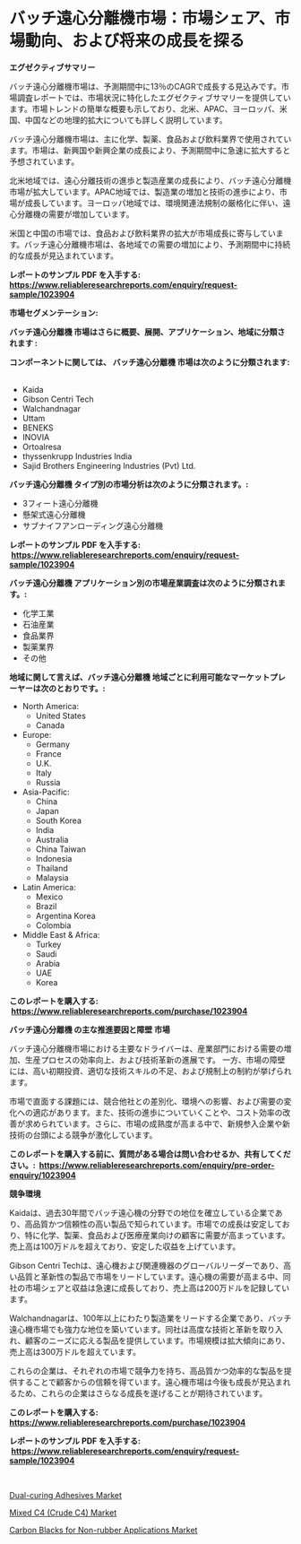 <p><h1>バッチ遠心分離機市場：市場シェア、市場動向、および将来の成長を探る</h1></p><p><strong>エグゼクティブサマリー</strong></p>
<p><p>バッチ遠心分離機市場は、予測期間中に13％のCAGRで成長する見込みです。市場調査レポートでは、市場状況に特化したエグゼクティブサマリーを提供しています。市場トレンドの簡単な概要も示しており、北米、APAC、ヨーロッパ、米国、中国などの地理的拡大についても詳しく説明しています。</p><p>バッチ遠心分離機市場は、主に化学、製薬、食品および飲料業界で使用されています。市場は、新興国や新興企業の成長により、予測期間中に急速に拡大すると予想されています。</p><p>北米地域では、遠心分離技術の進歩と製造産業の成長により、バッチ遠心分離機市場が拡大しています。APAC地域では、製造業の増加と技術の進歩により、市場が成長しています。ヨーロッパ地域では、環境関連法規制の厳格化に伴い、遠心分離機の需要が増加しています。</p><p>米国と中国の市場では、食品および飲料業界の拡大が市場成長に寄与しています。バッチ遠心分離機市場は、各地域での需要の増加により、予測期間中に持続的な成長が見込まれています。</p></p>
<p><strong>レポートのサンプル PDF を入手する: <a href="https://www.reliableresearchreports.com/enquiry/request-sample/1023904">https://www.reliableresearchreports.com/enquiry/request-sample/1023904</a></strong></p>
<p><strong>市場セグメンテーション:</strong></p>
<p><strong> バッチ遠心分離機 市場はさらに概要、展開、アプリケーション、地域に分類されます :</strong></p>
<p><strong>コンポーネントに関しては、 バッチ遠心分離機 市場は次のように分類されます: &nbsp;</strong></p>
<p><ul><li>Kaida</li><li>Gibson Centri Tech</li><li>Walchandnagar</li><li>Uttam</li><li>BENEKS</li><li>INOVIA</li><li>Ortoalresa</li><li>thyssenkrupp Industries India</li><li>Sajid Brothers Engineering Industries (Pvt) Ltd.</li></ul></p>
<p><strong> バッチ遠心分離機 タイプ別の市場分析は次のように分類されます。:</strong></p>
<p><ul><li>3フィート遠心分離機</li><li>懸架式遠心分離機</li><li>サブナイフアンローディング遠心分離機</li></ul></p>
<p><strong>レポートのサンプル PDF を入手する: &nbsp;<a href="https://www.reliableresearchreports.com/enquiry/request-sample/1023904">https://www.reliableresearchreports.com/enquiry/request-sample/1023904</a></strong></p>
<p><strong> バッチ遠心分離機 アプリケーション別の市場産業調査は次のように分類されます。:</strong></p>
<p><ul><li>化学工業</li><li>石油産業</li><li>食品業界</li><li>製薬業界</li><li>その他</li></ul></p>
<p><strong>地域に関して言えば、バッチ遠心分離機 地域ごとに利用可能なマーケットプレーヤーは次のとおりです。:</strong></p>
<p><ul>
    <li>
        North America:
        <ul>
            <li>United States</li>
            <li>Canada</li>
        </ul>
    </li>
    <li>
        Europe:
        <ul>
            <li>Germany</li>
            <li>France</li>
            <li>U.K.</li>
            <li>Italy</li>
            <li>Russia</li>
        </ul>
    </li>
    <li>
        Asia-Pacific:
        <ul>
            <li>China</li>
            <li>Japan</li>
            <li>South Korea</li>
            <li>India</li>
            <li>Australia</li>
            <li>China Taiwan</li>
            <li>Indonesia</li>
            <li>Thailand</li>
            <li>Malaysia</li>
        </ul>
    </li>
    <li>
        Latin America:
        <ul>
            <li>Mexico</li>
            <li>Brazil</li>
            <li>Argentina Korea</li>
            <li>Colombia</li>
        </ul>
    </li>
    <li>
        Middle East & Africa:
        <ul>
            <li>Turkey</li>
            <li>Saudi</li>
            <li>Arabia</li>
            <li>UAE</li>
            <li>Korea</li>
        </ul>
    </li>
    </ul></p>
<p><strong>このレポートを購入する: &nbsp;<a href="https://www.reliableresearchreports.com/purchase/1023904">https://www.reliableresearchreports.com/purchase/1023904</a></strong></p>
<p><strong>バッチ遠心分離機 の主な推進要因と障壁 市場</strong></p>
<p><p>バッチ遠心分離機市場における主要なドライバーは、産業部門における需要の増加、生産プロセスの効率向上、および技術革新の進展です。 一方、市場の障壁には、高い初期投資、適切な技術スキルの不足、および規制上の制約が挙げられます。</p><p>市場で直面する課題には、競合他社との差別化、環境への影響、および需要の変化への適応があります。また、技術の進歩についていくことや、コスト効率の改善が求められています。さらに、市場の成熟度が高まる中で、新規参入企業や新技術の台頭による競争が激化しています。</p></p>
<p><strong>このレポートを購入する前に、質問がある場合は問い合わせるか、共有してください。:&nbsp; <a href="https://www.reliableresearchreports.com/enquiry/pre-order-enquiry/1023904">https://www.reliableresearchreports.com/enquiry/pre-order-enquiry/1023904</a></strong></p>
<p><strong>競争環境</strong></p>
<p><p>Kaidaは、過去30年間でバッチ遠心機の分野での地位を確立している企業であり、高品質かつ信頼性の高い製品で知られています。市場での成長は安定しており、特に化学、製薬、食品および医療産業向けの顧客に需要が高まっています。売上高は100万ドルを超えており、安定した収益を上げています。</p><p>Gibson Centri Techは、遠心機および関連機器のグローバルリーダーであり、高い品質と革新性の製品で市場をリードしています。遠心機の需要が高まる中、同社の市場シェアと収益は急速に成長しており、売上高は200万ドルを記録しています。</p><p>Walchandnagarは、100年以上にわたり製造業をリードする企業であり、バッチ遠心機市場でも強力な地位を築いています。同社は高度な技術と革新を取り入れ、顧客のニーズに応える製品を提供しています。市場規模は拡大傾向にあり、売上高は300万ドルを超えています。</p><p>これらの企業は、それぞれの市場で競争力を持ち、高品質かつ効率的な製品を提供することで顧客からの信頼を得ています。遠心機市場は今後も成長が見込まれるため、これらの企業はさらなる成長を遂げることが期待されています。</p></p>
<p><strong>このレポートを購入する: &nbsp; <a href="https://www.reliableresearchreports.com/purchase/1023904">https://www.reliableresearchreports.com/purchase/1023904</a></strong></p>
<p><strong>レポートのサンプル PDF を入手する: &nbsp;<a href="https://www.reliableresearchreports.com/enquiry/request-sample/1023904">https://www.reliableresearchreports.com/enquiry/request-sample/1023904</a></strong><strong></strong></p>
<p>&nbsp;</p>
<p><p><a href="https://github.com/markusgodoy/Market-Research-Report-List-2/blob/main/dual-curing-adhesives-market.md">Dual-curing Adhesives Market</a></p><p><a href="https://github.com/pgtimber/Market-Research-Report-List-1/blob/main/mixed-c4-crude-c4-market.md">Mixed C4 (Crude C4) Market</a></p><p><a href="https://github.com/arionmp/Market-Research-Report-List-2/blob/main/carbon-blacks-for-non-rubber-applications-market.md">Carbon Blacks for Non-rubber Applications Market</a></p></p>